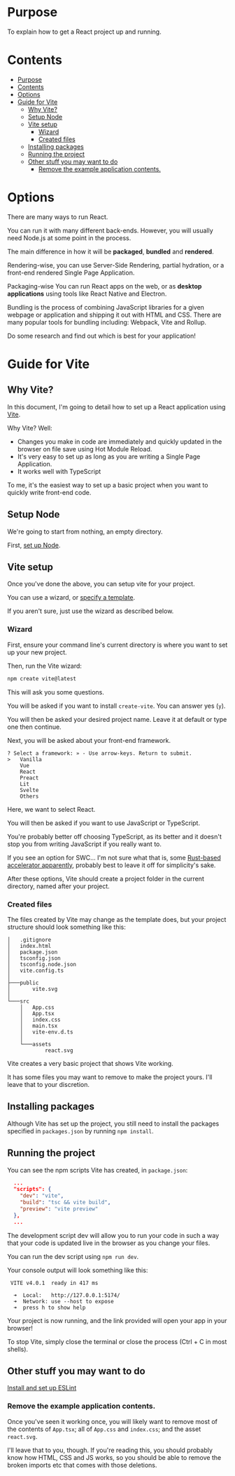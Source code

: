 # Purpose

To explain how to get a React project up and running.

# Contents

- [Purpose](#purpose)
- [Contents](#contents)
- [Options](#options)
- [Guide for Vite](#guide-for-vite)
  - [Why Vite?](#why-vite)
  - [Setup Node](#setup-node)
  - [Vite setup](#vite-setup)
    - [Wizard](#wizard)
    - [Created files](#created-files)
  - [Installing packages](#installing-packages)
  - [Running the project](#running-the-project)
  - [Other stuff you may want to do](#other-stuff-you-may-want-to-do)
    - [Remove the example application contents.](#remove-the-example-application-contents)

# Options

There are many ways to run React.

You can run it with many different back-ends. However, you will usually need Node.js at some point in the process.

The main difference in how it will be **packaged**, **bundled** and **rendered**.

Rendering-wise, you can use Server-Side Rendering, partial hydration, or a front-end rendered Single Page Application.

Packaging-wise You can run React apps on the web, or as **desktop applications** using tools like React Native and Electron.

Bundling is the process of combining JavaScript libraries for a given webpage or application and shipping it out with HTML and CSS.
There are many popular tools for bundling including: Webpack, Vite and Rollup.

Do some research and find out which is best for your application!

# Guide for Vite

## Why Vite?

In this document, I'm going to detail how to set up a React application using [Vite](https://vitejs.dev).

Why Vite? Well:

- Changes you make in code are immediately and quickly updated in the browser on file save using Hot Module Reload.
- It's very easy to set up as long as you are writing a Single Page Application.
- It works well with TypeScript

To me, it's the easiest way to set up a basic project when you want to quickly write front-end code.

## Setup Node

We're going to start from nothing, an empty directory.

First, [set up Node](../Node/GettingStarted.md#node-setup).

## Vite setup

Once you've done the above, you can setup vite for your project.

You can use a wizard, or [specify a template](https://vitejs.dev/guide/#scaffolding-your-first-vite-project).

If you aren't sure, just use the wizard as described below.

### Wizard

First, ensure your command line's current directory is where you want to set up your new project.

Then, run the Vite wizard:

```sh
npm create vite@latest
```

This will ask you some questions.

You will be asked if you want to install `create-vite`. You can answer yes (`y`).

You will then be asked your desired project name. Leave it at default or type one then continue.

Next, you will be asked about your front-end framework.

```
? Select a framework: » - Use arrow-keys. Return to submit.
>   Vanilla
    Vue
    React
    Preact
    Lit
    Svelte
    Others
```

Here, we want to select React.

You will then be asked if you want to use JavaScript or TypeScript.

You're probably better off choosing TypeScript, as its better and it doesn't stop you from writing JavaScript if you really want to.

If you see an option for SWC... I'm not sure what that is, some [Rust-based accelerator apparently](https://swc.rs/), probably best to leave it off for simplicity's sake.

After these options, Vite should create a project folder in the current directory, named after your project.

### Created files

The files created by Vite may change as the template does, but your project structure should look something like this:

```
│   .gitignore
│   index.html
│   package.json
│   tsconfig.json
│   tsconfig.node.json
│   vite.config.ts
│
├───public
│       vite.svg
│
└───src
    │   App.css
    │   App.tsx
    │   index.css
    │   main.tsx
    │   vite-env.d.ts
    │
    └───assets
            react.svg
```

Vite creates a very basic project that shows Vite working.

It has some files you may want to remove to make the project yours. I'll leave that to your discretion.

## Installing packages

Although Vite has set up the project, you still need to install the packages specified in `packages.json` by running `npm install`.

## Running the project

You can see the npm scripts Vite has created, in `package.json`:

```json
  ...
  "scripts": {
    "dev": "vite",
    "build": "tsc && vite build",
    "preview": "vite preview"
  },
  ...
```

The development script dev will allow you to run your code in such a way that your code is updated live in the browser as you change your files.

You can run the dev script using `npm run dev`.

Your console output will look something like this:

```
 VITE v4.0.1  ready in 417 ms

  ➜  Local:   http://127.0.0.1:5174/
  ➜  Network: use --host to expose
  ➜  press h to show help
```

Your project is now running, and the link provided will open your app in your browser!

To stop Vite, simply close the terminal or close the process (Ctrl + C in most shells).

## Other stuff you may want to do

[Install and set up ESLint](../Node/SettingUpESLint.md)

### Remove the example application contents.

Once you've seen it working once, you will likely want to remove most of the contents of `App.tsx`; all of `App.css` and `index.css`; and the asset `react.svg`.

I'll leave that to you, though. If you're reading this, you should probably know how HTML, CSS and JS works, so you should be able to remove the broken imports etc that comes with those deletions.
